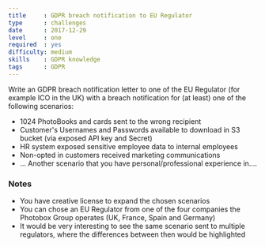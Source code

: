 ```yaml
---
title     : GDPR breach notification to EU Regulator
type      : challenges
date      : 2017-12-29
level     : one
required  : yes
difficulty: medium
skills    : GDPR knowledge
tags      : GDPR
---
```


Write an GDPR breach notification letter to one of the EU Regulator (for example ICO in the UK) with a breach notification for (at least) one of the following scenarios:

 - 1024 PhotoBooks and cards sent to the wrong recipient
 - Customer's Usernames and Passwords available to download in S3 bucket (via exposed API key and Secret)
 - HR system exposed sensitive employee data to internal employees
 - Non-opted in customers received marketing communications
 - ... Another scenario that you have personal/professional experience in....

### Notes

 - You have creative license to expand the chosen scenarios
 - You can chose an EU Regulator from one of the four companies the Photobox Group operates
   (UK, France, Spain and Germany)
 - It would be very interesting to see the same scenario sent to multiple regulators, where the
   differences between then would be highlighted